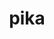 ---
title: "pika"
layout: cache
categories: [package, develop]
meta: {"versions": ["0.23.0", "0.24.0"], "compilers": ["gcc@=11.4.0"], "oss": ["ubuntu22.04"], "platforms": ["linux"], "targets": ["neoverse_v1", "neoverse_v2", "x86_64_v3"], "stacks": ["e4s", "e4s-neoverse-v2", "e4s-neoverse_v1", "root"], "num_specs": 6, "num_specs_by_stack": {"root": 6, "e4s-neoverse-v2": 2, "e4s-neoverse_v1": 2, "e4s": 2}}
spec_details: [{"hash": "lx4qjo5ce2fgw2zsnubljv6i3bqc6y2p", "compiler": "gcc@=11.4.0", "versions": ["0.24.0"], "os": "ubuntu22.04", "platform": "linux", "target": "neoverse_v2", "variants": ["~apex", "build_system=cmake", "build_type=Release", "~cuda", "cxxstd=17", "~examples", "generator=ninja", "~generic_coroutines", "~ipo", "malloc=mimalloc", "+mpi", "~rocm", "~sanitizers", "~stdexec", "~tracy"], "stacks": ["root", "e4s-neoverse-v2"], "size": "-", "tarball": "https://binaries.spack.io/develop/build_cache/linux-ubuntu22.04-neoverse_v2/gcc-11.4.0/pika-0.24.0/linux-ubuntu22.04-neoverse_v2-gcc-11.4.0-pika-0.24.0-lx4qjo5ce2fgw2zsnubljv6i3bqc6y2p.spack"}, {"hash": "grrxupdelzbogh2yhtcxsra5kdxfmktf", "compiler": "gcc@=11.4.0", "versions": ["0.24.0"], "os": "ubuntu22.04", "platform": "linux", "target": "neoverse_v1", "variants": ["~apex", "build_system=cmake", "build_type=Release", "~cuda", "cxxstd=17", "~examples", "generator=ninja", "~generic_coroutines", "~ipo", "malloc=mimalloc", "+mpi", "~rocm", "~sanitizers", "~stdexec", "~tracy"], "stacks": ["root", "e4s-neoverse_v1"], "size": "-", "tarball": "https://binaries.spack.io/develop/build_cache/linux-ubuntu22.04-neoverse_v1/gcc-11.4.0/pika-0.24.0/linux-ubuntu22.04-neoverse_v1-gcc-11.4.0-pika-0.24.0-grrxupdelzbogh2yhtcxsra5kdxfmktf.spack"}, {"hash": "6ih52ydgu4sz6suaubl64cirq2zqkseh", "compiler": "gcc@=11.4.0", "versions": ["0.23.0"], "os": "ubuntu22.04", "platform": "linux", "target": "neoverse_v2", "variants": ["~apex", "build_system=cmake", "build_type=Release", "~cuda", "cxxstd=17", "~examples", "generator=ninja", "~generic_coroutines", "~ipo", "malloc=mimalloc", "+mpi", "~rocm", "~sanitizers", "~stdexec", "~tracy"], "stacks": ["root", "e4s-neoverse-v2"], "size": "-", "tarball": "https://binaries.spack.io/develop/build_cache/linux-ubuntu22.04-neoverse_v2/gcc-11.4.0/pika-0.23.0/linux-ubuntu22.04-neoverse_v2-gcc-11.4.0-pika-0.23.0-6ih52ydgu4sz6suaubl64cirq2zqkseh.spack"}, {"hash": "mptddufkvbewmelzis7tx5ygewkdmgtk", "compiler": "gcc@=11.4.0", "versions": ["0.23.0"], "os": "ubuntu22.04", "platform": "linux", "target": "neoverse_v1", "variants": ["~apex", "build_system=cmake", "build_type=Release", "~cuda", "cxxstd=17", "~examples", "generator=ninja", "~generic_coroutines", "~ipo", "malloc=mimalloc", "+mpi", "~rocm", "~sanitizers", "~stdexec", "~tracy"], "stacks": ["root", "e4s-neoverse_v1"], "size": "-", "tarball": "https://binaries.spack.io/develop/build_cache/linux-ubuntu22.04-neoverse_v1/gcc-11.4.0/pika-0.23.0/linux-ubuntu22.04-neoverse_v1-gcc-11.4.0-pika-0.23.0-mptddufkvbewmelzis7tx5ygewkdmgtk.spack"}, {"hash": "hefninfacnbluhpm7hw67eq4lyv2h5ce", "compiler": "gcc@=11.4.0", "versions": ["0.23.0"], "os": "ubuntu22.04", "platform": "linux", "target": "x86_64_v3", "variants": ["~apex", "build_system=cmake", "build_type=Release", "~cuda", "cxxstd=17", "~examples", "generator=ninja", "~generic_coroutines", "~ipo", "malloc=mimalloc", "+mpi", "~rocm", "~sanitizers", "~stdexec", "~tracy"], "stacks": ["e4s", "root"], "size": "-", "tarball": "https://binaries.spack.io/develop/build_cache/linux-ubuntu22.04-x86_64_v3/gcc-11.4.0/pika-0.23.0/linux-ubuntu22.04-x86_64_v3-gcc-11.4.0-pika-0.23.0-hefninfacnbluhpm7hw67eq4lyv2h5ce.spack"}, {"hash": "7fqhp7dy3odqjnnh23ni6n6orllqkkt7", "compiler": "gcc@=11.4.0", "versions": ["0.24.0"], "os": "ubuntu22.04", "platform": "linux", "target": "x86_64_v3", "variants": ["~apex", "build_system=cmake", "build_type=Release", "~cuda", "cxxstd=17", "~examples", "generator=ninja", "~generic_coroutines", "~ipo", "malloc=mimalloc", "+mpi", "~rocm", "~sanitizers", "~stdexec", "~tracy"], "stacks": ["e4s", "root"], "size": "-", "tarball": "https://binaries.spack.io/develop/build_cache/linux-ubuntu22.04-x86_64_v3/gcc-11.4.0/pika-0.24.0/linux-ubuntu22.04-x86_64_v3-gcc-11.4.0-pika-0.24.0-7fqhp7dy3odqjnnh23ni6n6orllqkkt7.spack"}]
---